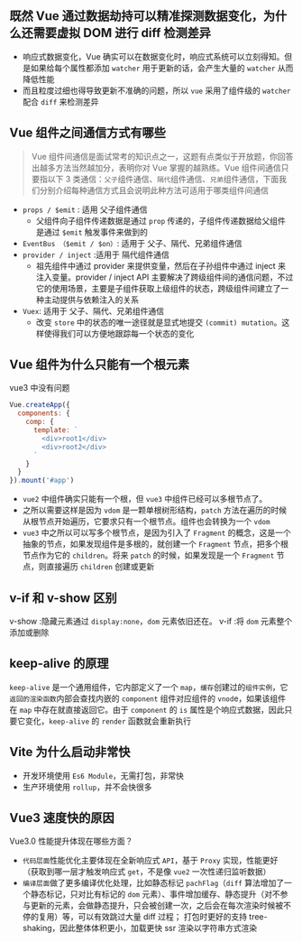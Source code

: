## 既然 Vue 通过数据劫持可以精准探测数据变化，为什么还需要虚拟 DOM 进行 diff 检测差异

- 响应式数据变化，Vue 确实可以在数据变化时，响应式系统可以立刻得知。但是如果给每个属性都添加 `watcher` 用于更新的话，会产生大量的 `watcher` 从而降低性能
- 而且粒度过细也得导致更新不准确的问题，所以 `vue` 采用了组件级的 `watcher` 配合 `diff` 来检测差异

## Vue 组件之间通信方式有哪些

> Vue 组件间通信是面试常考的知识点之一，这题有点类似于开放题，你回答出越多方法当然越加分，表明你对 Vue 掌握的越熟练。Vue 组件间通信只要指以下 3 类通信：`父子`组件通信、`隔代`组件通信、`兄弟`组件通信，下面我们分别介绍每种通信方式且会说明此种方法可适用于哪类组件间通信

- `props / $emit` : 适用 父子组件通信
  - 父组件向子组件传递数据是通过 `prop` 传递的，子组件传递数据给父组件是通过 `$emit` 触发事件来做到的
- `EventBus （$emit / $on）`: 适用于 父子、隔代、兄弟组件通信
- `provider / inject` :适用于 隔代组件通信
  - 祖先组件中通过 provider 来提供变量，然后在子孙组件中通过 inject 来注入变量。provider / inject API 主要解决了跨级组件间的通信问题，不过它的使用场景，主要是子组件获取上级组件的状态，跨级组件间建立了一种主动提供与依赖注入的关系
- `Vuex`: 适用于 父子、隔代、兄弟组件通信
  - 改变 `store` 中的状态的唯一途径就是显式地提交 `(commit) mutation`。这样使得我们可以方便地跟踪每一个状态的变化

## Vue 组件为什么只能有一个根元素

vue3 中没有问题

```js
Vue.createApp({
  components: {
    comp: {
      template: `
        <div>root1</div>
        <div>root2</div>
      `
    }
  }
}).mount('#app')
```

- `vue2` 中组件确实只能有一个根，但 `vue3` 中组件已经可以多根节点了。
- 之所以需要这样是因为 `vdom` 是一颗单根树形结构，`patch` 方法在遍历的时候从根节点开始遍历，它要求只有一个根节点。组件也会转换为一个 `vdom`
- `vue3` 中之所以可以写多个根节点，是因为引入了 `Fragment` 的概念，这是一个抽象的节点，如果发现组件是多根的，就创建一个 `Fragment` 节点，把多个根节点作为它的 `children`。将来 `patch` 的时候，如果发现是一个 `Fragment` 节点，则直接遍历 `children` 创建或更新

## v-if 和 v-show 区别

v-show :隐藏元素通过 `display:none`，`dom` 元素依旧还在。
v-if :将 `dom` 元素整个添加或删除

## keep-alive 的原理

`keep-alive` 是一个通用组件，它内部定义了一个 `map`，`缓存`创建过的`组件实例`，它`返回的渲染函数`内部会查找内嵌的 `component` 组件对应组件的 `vnod`e，如果该组件在 `map` 中存在就直接返回它。由于 `component` 的 `is` 属性是个响应式数据，因此只要它变化，`keep-alive` 的 `render` 函数就会重新执行

## Vite 为什么启动非常快

- 开发环境使用 `Es6 Module`，无需打包，非常快
- 生产环境使用 `rollup`，并不会快很多

## Vue3 速度快的原因

Vue3.0 性能提升体现在哪些方面？

- `代码层面`性能优化主要体现在全新响应式 `API`，基于 `Proxy` 实现，性能更好（获取到哪一层才触发响应式 `get`，不是像 `vue2` 一次性递归监听数据）
- `编译层面`做了更多编译优化处理，比如静态标记 `pachFlag`（`diff` 算法增加了一个静态标记，只对比有标记的 `dom` 元素）、事件增加缓存、静态提升（对不参与更新的元素，会做静态提升，只会被创建一次，之后会在每次渲染时候被不停的复用）等，可以有效跳过大量 diff 过程；
打包时更好的支持 tree-shaking，因此整体体积更小，加载更快
ssr 渲染以字符串方式渲染
